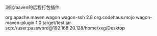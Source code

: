 测试maven的远程打包插件

<build>
	<extensions>
		<extension>
			<groupId>org.apache.maven.wagon</groupId>
			<artifactId>wagon-ssh</artifactId>
			<version>2.8</version>
		</extension>
	</extensions>
	<plugins>
		<plugin>
			<groupId>org.codehaus.mojo</groupId>
			<artifactId>wagon-maven-plugin</artifactId>
			<version>1.0</version>
			<configuration>
				<fromFile>target/test.jar</fromFile>
				<url>scp://user:password@192.168.20.128/home/xxg/Desktop</url>
			</configuration>
		</plugin>
	</plugins>
</build>